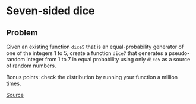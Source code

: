 # Seven-sided dice

## Problem

Given an existing function `dice5` that is an equal-probability generator of one of the integers 1 to 5, create a function `dice7` that generates a pseudo-random integer from 1 to 7 in equal probability using only `dice5` as a source of random numbers.

Bonus points: check the distribution by running your function a million times.

[Source](http://rosettacode.org/wiki/Seven-sided_dice_from_five-sided_dice)
